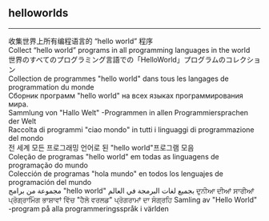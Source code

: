 ## helloworlds
--- 
收集世界上所有编程语言的 “hello world” 程序  
Collect “hello world” programs in all programming languages in the world  
世界のすべてのプログラミング言語での「HelloWorld」プログラムのコレクション  
Collection de programmes "hello world" dans tous les langages de programmation du monde  
Сборник программ "hello world" на всех языках программирования мира.  
Sammlung von "Hallo Welt" -Programmen in allen Programmiersprachen der Welt  
Raccolta di programmi "ciao mondo" in tutti i linguaggi di programmazione del mondo  
전 세계 모든 프로그래밍 언어로 된 "hello world"프로그램 모음  
Coleção de programas "hello world" em todas as linguagens de programação do mundo  
Colección de programas "hola mundo" en todos los lenguajes de programación del mundo  
مجموعة من برامج "hello world" بجميع لغات البرمجة في العالم
ਦੁਨੀਆ ਦੀਆਂ ਸਾਰੀਆਂ ਪ੍ਰੋਗ੍ਰਾਮਿੰਗ ਭਾਸ਼ਾਵਾਂ ਵਿੱਚ "ਹੈਲੋ ਵਰਲਡ" ਪ੍ਰੋਗਰਾਮਾਂ ਦਾ ਸੰਗ੍ਰਹਿ
Samling av "Hello World" -program på alla programmeringsspråk i världen
